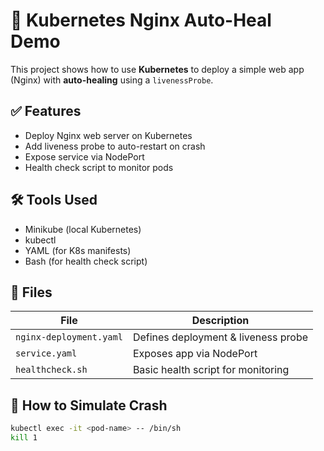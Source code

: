 # 🚀 Kubernetes Nginx Auto-Heal Demo

This project shows how to use **Kubernetes** to deploy a simple web app (Nginx) with **auto-healing** using a `livenessProbe`.

## ✅ Features

- Deploy Nginx web server on Kubernetes
- Add liveness probe to auto-restart on crash
- Expose service via NodePort
- Health check script to monitor pods

## 🛠 Tools Used

- Minikube (local Kubernetes)
- kubectl
- YAML (for K8s manifests)
- Bash (for health check script)

## 📂 Files

| File                  | Description                         |
|-----------------------|-------------------------------------|
| `nginx-deployment.yaml` | Defines deployment & liveness probe |
| `service.yaml`         | Exposes app via NodePort            |
| `healthcheck.sh`       | Basic health script for monitoring  |

## 🔁 How to Simulate Crash

```bash
kubectl exec -it <pod-name> -- /bin/sh
kill 1
